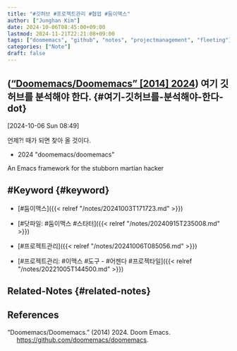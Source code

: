 ```yaml
---
title: "#깃허브 #프로젝트관리 #협업 #둠이맥스"
author: ["Junghan Kim"]
date: 2024-10-06T08:45:00+09:00
lastmod: 2024-11-21T22:21:08+09:00
tags: ["doomemacs", "github", "notes", "projectmanagement", "fleeting"]
categories: ["Note"]
draft: false
---
```


<!--more-->


## (<a href="#citeproc_bib_item_1">“Doomemacs/Doomemacs” [2014] 2024</a>) 여기 깃허브를 분석해야 한다. {#여기-깃허브를-분석해야-한다-dot}

<span class="timestamp-wrapper"><span class="timestamp">[2024-10-06 Sun 08:49]</span></span>

언제?! 때가 되면 찾아 올 것이다.

-   2024 "doomemacs/doomemacs"

An Emacs framework for the stubborn martian hacker


## #Keyword {#keyword}

-   [#둠이맥스]({{< relref "/notes/20241003T171723.md" >}})
-   [#닷파일: #둠이맥스 #스타터]({{< relref "/notes/20240915T235008.md" >}})

-   [#프로젝트관리]({{< relref "/notes/20241006T085056.md" >}})
-   [#프로젝트관리: #이맥스 #도구 - #어젠다 #프로젝타일]({{< relref "/notes/20221005T144500.md" >}})


## Related-Notes {#related-notes}

## References

<style>.csl-entry{text-indent: -1.5em; margin-left: 1.5em;}</style><div class="csl-bib-body">
  <div class="csl-entry"><a id="citeproc_bib_item_1"></a>“Doomemacs/Doomemacs.” (2014) 2024. Doom Emacs. <a href="https://github.com/doomemacs/doomemacs">https://github.com/doomemacs/doomemacs</a>.</div>
</div>
